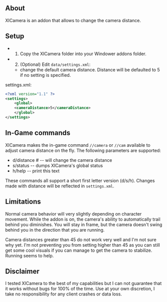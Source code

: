 ## About

XICamera is an addon that allows to change the camera distance.

## Setup

- 1) Copy the XICamera folder into your Windower addons folder.
- 2) (Optional) Edit `data/settings.xml`:
   - change the default camera distance. Distance will be defaulted to 5 if no setting is specified.

settings.xml:

```xml
<?xml version="1.1" ?>
<settings>
    <global>
	<cameraDistance>5</cameraDistance>
    </global>
</settings>
```

## In-Game commands

XICamera makes the in-game command `//camera` or `//cam` available to adjust camera distance on the fly.
The following parameters are supported:

- d/distance #     -- will change the camera distance
- s/status               -- dumps XICamera's global status
- h/help                 -- print this text

These commands all support a short first letter version (d/s/h).
Changes made with distance will be reflected in `settings.xml`.

## Limitations

Normal camera behavior will very slightly depending on character movement. While the addon is on, the camera's ability to automatically trail behind you diminishes. You will stay in frame, but the camera doesn't swing behind you in the direction that you are running.

Camera distances greater than 45 do not work very well and I'm not sure why yet. I'm not preventing you from setting higher than 45 as you can still get some cool visuals if you can manage to get the camera to stabilize. Running seems to help.

## Disclaimer

I tested XICamera to the best of my capabilities but I can not guarantee that it works without bugs for 100% of the time.
Use at your own discretion, I take no responsibility for any client crashes or data loss.
